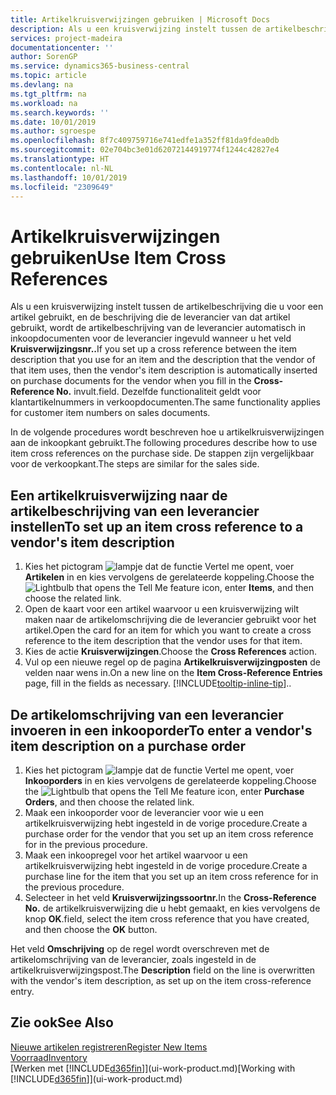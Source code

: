 ```yaml
---
title: Artikelkruisverwijzingen gebruiken | Microsoft Docs
description: Als u een kruisverwijzing instelt tussen de artikelbeschrijving die u voor een artikel gebruikt, en de beschrijving die de leverancier van dat artikel gebruikt, wordt de artikelbeschrijving van de leverancier automatisch in inkoopdocumenten voor de leverancier ingevuld wanneer u het veld **Kruisverwijzingsnr.** invult.
services: project-madeira
documentationcenter: ''
author: SorenGP
ms.service: dynamics365-business-central
ms.topic: article
ms.devlang: na
ms.tgt_pltfrm: na
ms.workload: na
ms.search.keywords: ''
ms.date: 10/01/2019
ms.author: sgroespe
ms.openlocfilehash: 8f7c409759716e741edfe1a352ff81da9fdea0db
ms.sourcegitcommit: 02e704bc3e01d62072144919774f1244c42827e4
ms.translationtype: HT
ms.contentlocale: nl-NL
ms.lasthandoff: 10/01/2019
ms.locfileid: "2309649"
---
```

# <a name="use-item-cross-references"></a><span data-ttu-id="c3442-104">Artikelkruisverwijzingen gebruiken</span><span class="sxs-lookup"><span data-stu-id="c3442-104">Use Item Cross References</span></span>
<span data-ttu-id="c3442-105">Als u een kruisverwijzing instelt tussen de artikelbeschrijving die u voor een artikel gebruikt, en de beschrijving die de leverancier van dat artikel gebruikt, wordt de artikelbeschrijving van de leverancier automatisch in inkoopdocumenten voor de leverancier ingevuld wanneer u het veld **Kruisverwijzingsnr..**</span><span class="sxs-lookup"><span data-stu-id="c3442-105">If you set up a cross reference between the item description that you use for an item and the description that the vendor of that item uses, then the vendor's item description is automatically inserted on purchase documents for the vendor when you fill in the **Cross-Reference No.**</span></span> <span data-ttu-id="c3442-106">invult.</span><span class="sxs-lookup"><span data-stu-id="c3442-106">field.</span></span> <span data-ttu-id="c3442-107">Dezelfde functionaliteit geldt voor klantartikelnummers in verkoopdocumenten.</span><span class="sxs-lookup"><span data-stu-id="c3442-107">The same functionality applies for customer item numbers on sales documents.</span></span>

<span data-ttu-id="c3442-108">In de volgende procedures wordt beschreven hoe u artikelkruisverwijzingen aan de inkoopkant gebruikt.</span><span class="sxs-lookup"><span data-stu-id="c3442-108">The following procedures describe how to use item cross references on the purchase side.</span></span> <span data-ttu-id="c3442-109">De stappen zijn vergelijkbaar voor de verkoopkant.</span><span class="sxs-lookup"><span data-stu-id="c3442-109">The steps are similar for the sales side.</span></span>

## <a name="to-set-up-an-item-cross-reference-to-a-vendors-item-description"></a><span data-ttu-id="c3442-110">Een artikelkruisverwijzing naar de artikelbeschrijving van een leverancier instellen</span><span class="sxs-lookup"><span data-stu-id="c3442-110">To set up an item cross reference to a vendor's item description</span></span>
1. <span data-ttu-id="c3442-111">Kies het pictogram ![lampje dat de functie Vertel me opent](media/ui-search/search_small.png "Vertel me wat u wilt doen"), voer **Artikelen** in en kies vervolgens de gerelateerde koppeling.</span><span class="sxs-lookup"><span data-stu-id="c3442-111">Choose the ![Lightbulb that opens the Tell Me feature](media/ui-search/search_small.png "Tell me what you want to do") icon, enter **Items**, and then choose the related link.</span></span>
2. <span data-ttu-id="c3442-112">Open de kaart voor een artikel waarvoor u een kruisverwijzing wilt maken naar de artikelomschrijving die de leverancier gebruikt voor het artikel.</span><span class="sxs-lookup"><span data-stu-id="c3442-112">Open the card for an item for which you want to create a cross reference to the item description that the vendor uses for that item.</span></span>
3. <span data-ttu-id="c3442-113">Kies de actie **Kruisverwijzingen**.</span><span class="sxs-lookup"><span data-stu-id="c3442-113">Choose the **Cross References** action.</span></span>
4. <span data-ttu-id="c3442-114">Vul op een nieuwe regel op de pagina **Artikelkruisverwijzingposten** de velden naar wens in.</span><span class="sxs-lookup"><span data-stu-id="c3442-114">On a new line on the **Item Cross-Reference Entries** page, fill in the fields as necessary.</span></span> [!INCLUDE[tooltip-inline-tip](includes/tooltip-inline-tip_md.md)]<span data-ttu-id="c3442-115">.</span><span class="sxs-lookup"><span data-stu-id="c3442-115">.</span></span>

## <a name="to-enter-a-vendors-item-description-on-a-purchase-order"></a><span data-ttu-id="c3442-116">De artikelomschrijving van een leverancier invoeren in een inkooporder</span><span class="sxs-lookup"><span data-stu-id="c3442-116">To enter a vendor's item description on a purchase order</span></span>
1. <span data-ttu-id="c3442-117">Kies het pictogram ![lampje dat de functie Vertel me opent](media/ui-search/search_small.png "Vertel me wat u wilt doen"), voer **Inkooporders** in en kies vervolgens de gerelateerde koppeling.</span><span class="sxs-lookup"><span data-stu-id="c3442-117">Choose the ![Lightbulb that opens the Tell Me feature](media/ui-search/search_small.png "Tell me what you want to do") icon, enter **Purchase Orders**, and then choose the related link.</span></span>
2. <span data-ttu-id="c3442-118">Maak een inkooporder voor de leverancier voor wie u een artikelkruisverwijzing hebt ingesteld in de vorige procedure.</span><span class="sxs-lookup"><span data-stu-id="c3442-118">Create a purchase order for the vendor that you set up an item cross reference for in the previous procedure.</span></span>
3. <span data-ttu-id="c3442-119">Maak een inkoopregel voor het artikel waarvoor u een artikelkruisverwijzing hebt ingesteld in de vorige procedure.</span><span class="sxs-lookup"><span data-stu-id="c3442-119">Create a purchase line for the item that you set up an item cross reference for in the previous procedure.</span></span>
4. <span data-ttu-id="c3442-120">Selecteer in het veld **Kruisverwijzingssoortnr.**</span><span class="sxs-lookup"><span data-stu-id="c3442-120">In the **Cross-Reference No.**</span></span> <span data-ttu-id="c3442-121">de artikelkruisverwijzing die u hebt gemaakt, en kies vervolgens de knop **OK**.</span><span class="sxs-lookup"><span data-stu-id="c3442-121">field, select the item cross reference that you have created, and then choose the **OK** button.</span></span>

<span data-ttu-id="c3442-122">Het veld **Omschrijving** op de regel wordt overschreven met de artikelomschrijving van de leverancier, zoals ingesteld in de artikelkruisverwijzingspost.</span><span class="sxs-lookup"><span data-stu-id="c3442-122">The **Description** field on the line is overwritten with the vendor's item description, as set up on the item cross-reference entry.</span></span>

## <a name="see-also"></a><span data-ttu-id="c3442-123">Zie ook</span><span class="sxs-lookup"><span data-stu-id="c3442-123">See Also</span></span>
[<span data-ttu-id="c3442-124">Nieuwe artikelen registreren</span><span class="sxs-lookup"><span data-stu-id="c3442-124">Register New Items</span></span>](inventory-how-register-new-items.md)  
[<span data-ttu-id="c3442-125">Voorraad</span><span class="sxs-lookup"><span data-stu-id="c3442-125">Inventory</span></span>](inventory-manage-inventory.md)  
<span data-ttu-id="c3442-126">[Werken met [!INCLUDE[d365fin](includes/d365fin_md.md)]](ui-work-product.md)</span><span class="sxs-lookup"><span data-stu-id="c3442-126">[Working with [!INCLUDE[d365fin](includes/d365fin_md.md)]](ui-work-product.md)</span></span>
